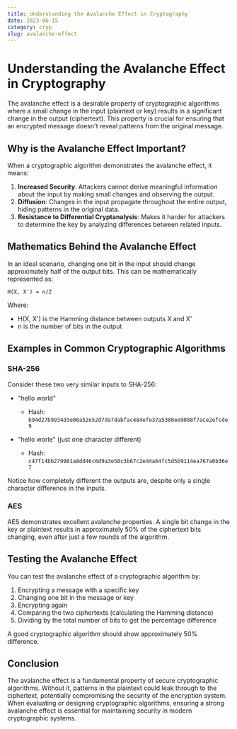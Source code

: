 ```yaml
---
title: Understanding the Avalanche Effect in Cryptography
date: 2023-06-15
category: cryp
slug: avalanche-effect
---
```


# Understanding the Avalanche Effect in Cryptography

The avalanche effect is a desirable property of cryptographic algorithms where a small change in the input (plaintext or key) results in a significant change in the output (ciphertext). This property is crucial for ensuring that an encrypted message doesn't reveal patterns from the original message.

## Why is the Avalanche Effect Important?

When a cryptographic algorithm demonstrates the avalanche effect, it means:

1. **Increased Security**: Attackers cannot derive meaningful information about the input by making small changes and observing the output.
2. **Diffusion**: Changes in the input propagate throughout the entire output, hiding patterns in the original data.
3. **Resistance to Differential Cryptanalysis**: Makes it harder for attackers to determine the key by analyzing differences between related inputs.

## Mathematics Behind the Avalanche Effect

In an ideal scenario, changing one bit in the input should change approximately half of the output bits. This can be mathematically represented as:

```
H(X, X') = n/2
```

Where:
- H(X, X') is the Hamming distance between outputs X and X'
- n is the number of bits in the output

## Examples in Common Cryptographic Algorithms

### SHA-256

Consider these two very similar inputs to SHA-256:

* "hello world"
  * Hash: `b94d27b9934d3e08a52e52d7da7dabfac484efe37a5380ee9088f7ace2efcde9`
  
* "hello worle" (just one character different)
  * Hash: `c47f14bb279981a8dd46c6d9a3e50c3b67c2ed4a64fc5d5b9114ea767a0b36e7`

Notice how completely different the outputs are, despite only a single character difference in the inputs.

### AES

AES demonstrates excellent avalanche properties. A single bit change in the key or plaintext results in approximately 50% of the ciphertext bits changing, even after just a few rounds of the algorithm.

## Testing the Avalanche Effect

You can test the avalanche effect of a cryptographic algorithm by:

1. Encrypting a message with a specific key
2. Changing one bit in the message or key
3. Encrypting again
4. Comparing the two ciphertexts (calculating the Hamming distance)
5. Dividing by the total number of bits to get the percentage difference

A good cryptographic algorithm should show approximately 50% difference.

## Conclusion

The avalanche effect is a fundamental property of secure cryptographic algorithms. Without it, patterns in the plaintext could leak through to the ciphertext, potentially compromising the security of the encryption system. When evaluating or designing cryptographic algorithms, ensuring a strong avalanche effect is essential for maintaining security in modern cryptographic systems.
